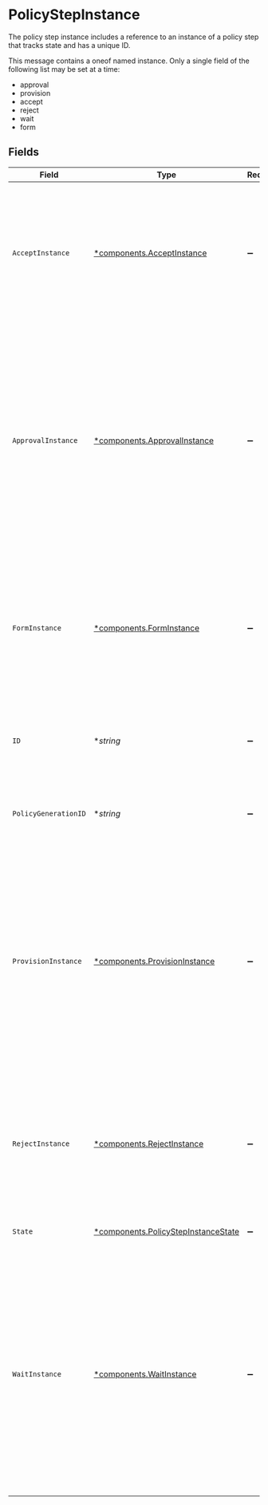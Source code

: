 # PolicyStepInstance

The policy step instance includes a reference to an instance of a policy step that tracks state and has a unique ID.

This message contains a oneof named instance. Only a single field of the following list may be set at a time:
  - approval
  - provision
  - accept
  - reject
  - wait
  - form



## Fields

| Field                                                                                                                                                                                                                                                                                                                                             | Type                                                                                                                                                                                                                                                                                                                                              | Required                                                                                                                                                                                                                                                                                                                                          | Description                                                                                                                                                                                                                                                                                                                                       |
| ------------------------------------------------------------------------------------------------------------------------------------------------------------------------------------------------------------------------------------------------------------------------------------------------------------------------------------------------- | ------------------------------------------------------------------------------------------------------------------------------------------------------------------------------------------------------------------------------------------------------------------------------------------------------------------------------------------------- | ------------------------------------------------------------------------------------------------------------------------------------------------------------------------------------------------------------------------------------------------------------------------------------------------------------------------------------------------- | ------------------------------------------------------------------------------------------------------------------------------------------------------------------------------------------------------------------------------------------------------------------------------------------------------------------------------------------------- |
| `AcceptInstance`                                                                                                                                                                                                                                                                                                                                  | [*components.AcceptInstance](../../models/components/acceptinstance.md)                                                                                                                                                                                                                                                                           | :heavy_minus_sign:                                                                                                                                                                                                                                                                                                                                | This policy step indicates that a ticket should have an approved outcome. This is a terminal approval state and is used to explicitly define the end of approval steps.<br/> The instance is just a marker for it being copied into an active policy.                                                                                             |
| `ApprovalInstance`                                                                                                                                                                                                                                                                                                                                | [*components.ApprovalInstance](../../models/components/approvalinstance.md)                                                                                                                                                                                                                                                                       | :heavy_minus_sign:                                                                                                                                                                                                                                                                                                                                | The approval instance object describes the way a policy step should be approved as well as its outcomes and state.<br/><br/>This message contains a oneof named outcome. Only a single field of the following list may be set at a time:<br/>  - approved<br/>  - denied<br/>  - reassigned<br/>  - restarted<br/>  - reassignedByError<br/>  - skipped<br/> |
| `FormInstance`                                                                                                                                                                                                                                                                                                                                    | [*components.FormInstance](../../models/components/forminstance.md)                                                                                                                                                                                                                                                                               | :heavy_minus_sign:                                                                                                                                                                                                                                                                                                                                | The FormInstance message.<br/><br/>This message contains a oneof named outcome. Only a single field of the following list may be set at a time:<br/>  - completed<br/>  - restarted<br/>  - reassigned<br/>  - skipped<br/>                                                                                                                       |
| `ID`                                                                                                                                                                                                                                                                                                                                              | **string*                                                                                                                                                                                                                                                                                                                                         | :heavy_minus_sign:                                                                                                                                                                                                                                                                                                                                | The ID of the PolicyStepInstance. This is required by many action submission endpoints to indicate what step you're approving.                                                                                                                                                                                                                    |
| `PolicyGenerationID`                                                                                                                                                                                                                                                                                                                              | **string*                                                                                                                                                                                                                                                                                                                                         | :heavy_minus_sign:                                                                                                                                                                                                                                                                                                                                | The policy generation id refers to the version of the policy that this step was created from.                                                                                                                                                                                                                                                     |
| `ProvisionInstance`                                                                                                                                                                                                                                                                                                                               | [*components.ProvisionInstance](../../models/components/provisioninstance.md)                                                                                                                                                                                                                                                                     | :heavy_minus_sign:                                                                                                                                                                                                                                                                                                                                | A provision instance describes the specific configuration of an executing provision policy step including actions taken and notification id.<br/><br/>This message contains a oneof named outcome. Only a single field of the following list may be set at a time:<br/>  - completed<br/>  - cancelled<br/>  - errored<br/>  - reassignedByError<br/>  - skipped<br/> |
| `RejectInstance`                                                                                                                                                                                                                                                                                                                                  | [*components.RejectInstance](../../models/components/rejectinstance.md)                                                                                                                                                                                                                                                                           | :heavy_minus_sign:                                                                                                                                                                                                                                                                                                                                | This policy step indicates that a ticket should have a denied outcome. This is a terminal approval state and is used to explicitly define the end of approval steps.<br/> The instance is just a marker for it being copied into an active policy.                                                                                                |
| `State`                                                                                                                                                                                                                                                                                                                                           | [*components.PolicyStepInstanceState](../../models/components/policystepinstancestate.md)                                                                                                                                                                                                                                                         | :heavy_minus_sign:                                                                                                                                                                                                                                                                                                                                | The state of the step, which is either active or done.                                                                                                                                                                                                                                                                                            |
| `WaitInstance`                                                                                                                                                                                                                                                                                                                                    | [*components.WaitInstance](../../models/components/waitinstance.md)                                                                                                                                                                                                                                                                               | :heavy_minus_sign:                                                                                                                                                                                                                                                                                                                                | Used by the policy engine to describe an instantiated wait step.<br/><br/>This message contains a oneof named until. Only a single field of the following list may be set at a time:<br/>  - condition<br/><br/><br/>This message contains a oneof named outcome. Only a single field of the following list may be set at a time:<br/>  - succeeded<br/>  - timedOut<br/>  - skipped<br/> |